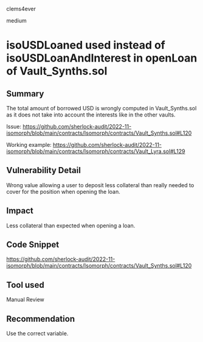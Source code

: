 clems4ever

medium

# isoUSDLoaned used instead of isoUSDLoanAndInterest in openLoan of Vault_Synths.sol

## Summary

The total amount of borrowed USD is wrongly computed in Vault_Synths.sol as it does not take into account the interests like in the other vaults.

Issue: https://github.com/sherlock-audit/2022-11-isomorph/blob/main/contracts/Isomorph/contracts/Vault_Synths.sol#L120

Working example: https://github.com/sherlock-audit/2022-11-isomorph/blob/main/contracts/Isomorph/contracts/Vault_Lyra.sol#L129

## Vulnerability Detail

Wrong value allowing a user to deposit less collateral than really needed to cover for the position when opening the loan.

## Impact

Less collateral than expected when opening a loan.

## Code Snippet

https://github.com/sherlock-audit/2022-11-isomorph/blob/main/contracts/Isomorph/contracts/Vault_Synths.sol#L120

## Tool used

Manual Review

## Recommendation

Use the correct variable.
